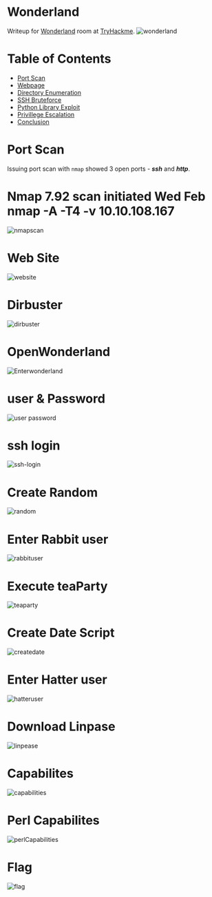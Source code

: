 # Wonderland

Writeup for [Wonderland](https://tryhackme.com/room/wonderland) room at [TryHackme](https://Tryhackme.com).
![wonderland](https://user-images.githubusercontent.com/76448381/198862741-803bbd32-9108-4c85-9f8e-6f1596cf01ca.jpeg)



Table of Contents
=================
* [Port Scan](#Port-Scan)
* [Webpage](#Webpage)
* [Directory Enumeration](#Directory-Enumeration)
* [SSH Bruteforce](#SSH-Bruteforce)
* [Python Library Exploit](#Python-Library-Exploit)
* [Privillege Escalation](#Privillege-Escalation)
* [Conclusion](#Conclusion)

# Port Scan

Issuing port scan with `nmap` showed 3 open ports -  ***ssh*** and ***http***.

# Nmap 7.92 scan initiated Wed Feb nmap -A -T4 -v 10.10.108.167
![nmapscan](https://user-images.githubusercontent.com/76448381/198862760-c3ac173b-33a5-4b5d-aa84-b326583684e3.png)

# Web Site
![website](https://user-images.githubusercontent.com/76448381/198862780-d72567b8-3ace-4178-915b-d4d824f88204.png)

# Dirbuster

![dirbuster](https://user-images.githubusercontent.com/76448381/198862816-88ae64b1-8cf1-452d-87f7-e519083deb08.png)

# OpenWonderland
![Enterwonderland](https://user-images.githubusercontent.com/76448381/198862873-cd7158f6-270f-42ac-95d1-8554a319a825.png)

# user & Password
![user password](https://user-images.githubusercontent.com/76448381/198862892-0758ac51-20e4-45f1-aff2-a97eb6a7dce8.png)


# ssh login
![ssh-login](https://user-images.githubusercontent.com/76448381/198862914-f1984fe2-0531-45ba-bb80-ecc083edaef9.png)


# Create Random
![random](https://user-images.githubusercontent.com/76448381/198862938-329cc2b4-e1ad-4408-93e7-bef774cf1b4e.png)

# Enter Rabbit user

![rabbituser](https://user-images.githubusercontent.com/76448381/198862980-9a82db12-9414-4205-bf2d-f81320f5db44.png)

# Execute teaParty

![teaparty](https://user-images.githubusercontent.com/76448381/198863012-38dd118d-64c6-47b8-bf81-8d2d7ed1c9b7.png)

# Create Date Script

![createdate](https://user-images.githubusercontent.com/76448381/198863028-f0c5f2dd-46c2-46b4-9413-b3b8b2a83ce4.png)

# Enter Hatter user
![hatteruser](https://user-images.githubusercontent.com/76448381/198863055-0bbfedfe-99ee-4602-a39b-339afa55fd8e.png)

# Download Linpase

![linpease](https://user-images.githubusercontent.com/76448381/198863094-19c01a2c-78f3-4584-8df5-dd7f546cffd1.png)

# Capabilites

![capabilities](https://user-images.githubusercontent.com/76448381/198863102-a23f2293-a4ae-4d5d-989b-38666301710a.png)

# Perl Capabilites
![perlCapabilities](https://user-images.githubusercontent.com/76448381/198863120-ff4bd840-7549-4c60-bac6-a4d90d1d3de4.png)


# Flag 
![flag](https://user-images.githubusercontent.com/76448381/198863124-d9ad87be-0e11-40f3-b903-2b4a1b9fe848.png)


















































